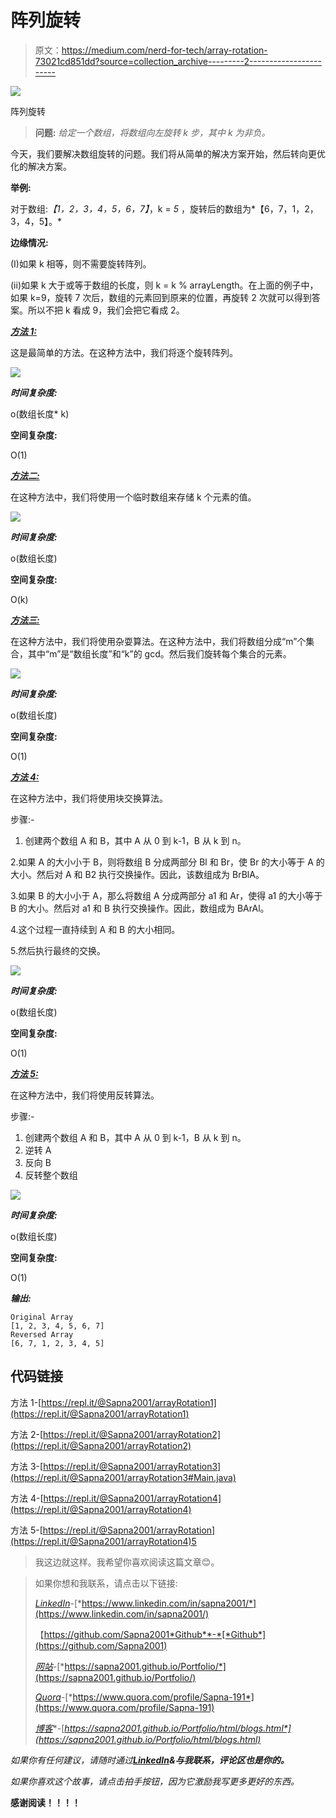 # 阵列旋转

> 原文：<https://medium.com/nerd-for-tech/array-rotation-73021cd851dd?source=collection_archive---------2----------------------->

![](img/2180c3e8bc7526d17646df81f911cc97.png)

阵列旋转

> **问题:** *给定一个数组，将数组向左旋转 k 步，其中 k 为非负。*

今天，我们要解决数组旋转的问题。我们将从简单的解决方案开始，然后转向更优化的解决方案。

**举例:**

对于数组:*【1，2，3，4，5，6，7】*，k = *5* ，旋转后的数组为*【6，7，1，2，3，4，5】。*

**边缘情况:**

(I)如果 k 相等，则不需要旋转阵列。

(ii)如果 k 大于或等于数组的长度，则 k = k % arrayLength。在上面的例子中，如果 k=9，旋转 7 次后，数组的元素回到原来的位置，再旋转 2 次就可以得到答案。所以不把 k 看成 9，我们会把它看成 2。

[***方法 1:***](https://repl.it/@Sapna2001/arrayRotation1)

这是最简单的方法。在这种方法中，我们将逐个旋转阵列。

![](img/563ae3a3b7007b29fbd78490a2808e58.png)

***时间复杂度:***

o(数组长度* k)

**空间复杂度:**

O(1)

[***方法二:***](https://repl.it/@Sapna2001/arrayRotation2)

在这种方法中，我们将使用一个临时数组来存储 k 个元素的值。

![](img/5e3b260035c8da2884d300bba91d02f9.png)

***时间复杂度:***

o(数组长度)

**空间复杂度:**

O(k)

[***方法三:***](https://repl.it/@Sapna2001/arrayRotation3#Main.java)

在这种方法中，我们将使用杂耍算法。在这种方法中，我们将数组分成“m”个集合，其中“m”是“数组长度”和“k”的 gcd。然后我们旋转每个集合的元素。

![](img/b9772a13a8bc3dd1d90481d230531c14.png)

***时间复杂度:***

o(数组长度)

**空间复杂度:**

O(1)

[***方法 4:***](https://repl.it/@Sapna2001/arrayRotation4)

在这种方法中，我们将使用块交换算法。

步骤:-

1.  创建两个数组 A 和 B，其中 A 从 0 到 k-1，B 从 k 到 n。

2.如果 A 的大小小于 B，则将数组 B 分成两部分 Bl 和 Br，使 Br 的大小等于 A 的大小。然后对 A 和 B2 执行交换操作。因此，该数组成为 BrBlA。

3.如果 B 的大小小于 A，那么将数组 A 分成两部分 a1 和 Ar，使得 a1 的大小等于 B 的大小。然后对 a1 和 B 执行交换操作。因此，数组成为 BArAl。

4.这个过程一直持续到 A 和 B 的大小相同。

5.然后执行最终的交换。

![](img/b0470541afb3e4d60a8ba33c47988aa1.png)

***时间复杂度:***

o(数组长度)

**空间复杂度:**

O(1)

[***方法 5:***](https://repl.it/@Sapna2001/arrayRotation5)

在这种方法中，我们将使用反转算法。

步骤:-

1.  创建两个数组 A 和 B，其中 A 从 0 到 k-1，B 从 k 到 n。
2.  逆转 A
3.  反向 B
4.  反转整个数组

![](img/006dba5f387cab1dee19c06303005902.png)

***时间复杂度:***

o(数组长度)

**空间复杂度:**

O(1)

***输出:***

```
Original Array
[1, 2, 3, 4, 5, 6, 7]
Reversed Array
[6, 7, 1, 2, 3, 4, 5]
```

## 代码链接

方法 1-[https://repl.it/@Sapna2001/arrayRotation1](https://repl.it/@Sapna2001/arrayRotation1)

方法 2-[https://repl.it/@Sapna2001/arrayRotation2](https://repl.it/@Sapna2001/arrayRotation2)

方法 3-[https://repl.it/@Sapna2001/arrayRotation3](https://repl.it/@Sapna2001/arrayRotation3#Main.java)

方法 4-[https://repl.it/@Sapna2001/arrayRotation4](https://repl.it/@Sapna2001/arrayRotation4)

方法 5-[https://repl.it/@Sapna2001/arrayRotation](https://repl.it/@Sapna2001/arrayRotation4)5

> 我这边就这样。我希望你喜欢阅读这篇文章😊。

> 如果你想和我联系，请点击以下链接:
> 
> [*LinkedIn*](https://www.linkedin.com/in/sapna2001/)*-*[*https://www.linkedin.com/in/sapna2001/*](https://www.linkedin.com/in/sapna2001/)
> 
> 【https://github.com/Sapna2001*Github**-*[*Github*](https://github.com/Sapna2001)
> 
> [*网站*](https://sapna2001.github.io/Portfolio/)*-*[*https://sapna2001.github.io/Portfolio/*](https://sapna2001.github.io/Portfolio/)
> 
> [*Quora*](https://www.quora.com/profile/Sapna-191)*-*[*https://www.quora.com/profile/Sapna-191*](https://www.quora.com/profile/Sapna-191)
> 
> [*博客*](https://sapna2001.github.io/Portfolio/html/blogs.html)*-[*https://sapna2001.github.io/Portfolio/html/blogs.html*](https://sapna2001.github.io/Portfolio/html/blogs.html)*

*如果你有任何建议，请随时通过[**LinkedIn**](https://www.linkedin.com/in/sapna2001/)**&与我联系，评论区也是你的。***

*如果你喜欢这个故事，请点击拍手按钮，因为它激励我写更多更好的东西。*

****感谢阅读！！！！****